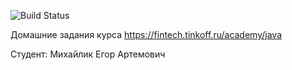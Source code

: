![Build Status](https://github.com/V01taire/TINKOFF/actions/workflows/build.yml/badge.svg)

Домашние задания курса https://fintech.tinkoff.ru/academy/java

Студент: Михайлик Егор Артемович
